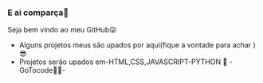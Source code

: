 ### E ai comparça👋
Seja bem vindo ao meu GitHub😜

- Alguns projetos meus são upados por aqui(fique a vontade para achar )😎 
 - Projetos serão upados em-HTML,CSS,JAVASCRIPT-PYTHON 🐍
-GoTocode🧑‍💻-

<!--
**invitaman/invitaman** is a ✨ _special_ ✨ repository because its `README.md` (this file) appears on your GitHub profile.

Here are some ideas to get you started:

- 🔭 I’m currently working on ...
- 🌱 I’m currently learning ...
- 👯 I’m looking to collaborate on ...
- 🤔 I’m looking for help with ...
- 💬 Ask me about ...
- 📫 How to reach me: ...
- 😄 Pronouns: ...
- ⚡ Fun fact: ...
-->

